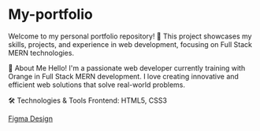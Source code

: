# My-portfolio
Welcome to my personal portfolio repository! 🚀 This project showcases my skills, projects, and experience in web development, focusing on Full Stack MERN technologies.

📂 About Me
Hello! I'm a passionate web developer currently training with Orange in Full Stack MERN development. I love creating innovative and efficient web solutions that solve real-world problems.

🛠️ Technologies & Tools
Frontend: HTML5, CSS3

[Figma Design]([https://www.figma.com/file/example](https://www.figma.com/design/wFq9j9Dm3bgmN06Nqe2Wll/Portfolio?node-id=0-1&p=f&t=zXMqyn6LidWsKH5S-0))
